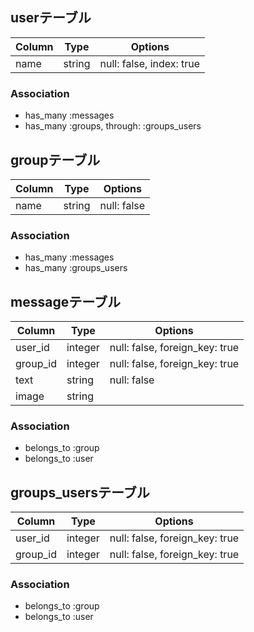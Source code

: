 ## userテーブル

|Column|Type|Options|
|------|----|-------|
|name|string|null: false, index: true|

### Association
- has_many :messages
- has_many :groups, through: :groups_users

## groupテーブル

|Column|Type|Options|
|------|----|-------|
|name|string|null: false|

### Association
- has_many :messages
- has_many :groups_users

## messageテーブル

|Column|Type|Options|
|------|----|-------|
|user_id|integer|null: false, foreign_key: true|
|group_id|integer|null: false, foreign_key: true|
|text|string|null: false|
|image|string||

### Association
- belongs_to :group
- belongs_to :user

## groups_usersテーブル

|Column|Type|Options|
|------|----|-------|
|user_id|integer|null: false, foreign_key: true|
|group_id|integer|null: false, foreign_key: true|

### Association
- belongs_to :group
- belongs_to :user